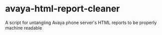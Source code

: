 # avaya-html-report-cleaner
A script for untangling Avaya phone server's HTML reports to be properly machine readable
